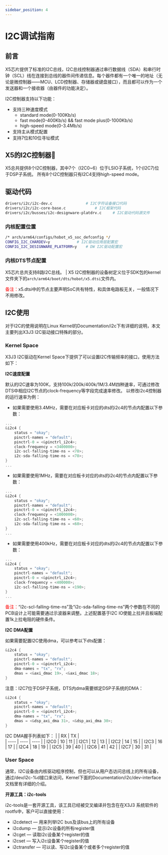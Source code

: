 ```yaml
---
sidebar_position: 4
---
```


# I2C调试指南

## 前言

X5芯片提供了标准的I2C总线，I2C总线控制器通过串行数据线（SDA）和串行时钟（SCL）线在连接到总线的器件间传递信息。每个器件都有一个唯一的地址（无论是微控制器——MCU、LCD控制器、存储器或键盘接口），而且都可以作为一个发送器和一个接收器（由器件的功能决定）。

I2C控制器支持以下功能：

- 支持三种速度模式
    - standard mode(0-100Kb/s)
    - fast mode(0-400Kb/s) && fast mode plus(0-1000Kb/s)
    - high-speed mode(0-3.4Mb/s)
- 支持主从模式配置
- 支持7位和10位寻址模式

## X5的I2C控制器

X5总共提供8个I2C控制器，其中7个（I2C0~6）位于LSIO子系统，1个(I2C7)位于DSP子系统。 所有8个I2C控制器只有I2C4支持high-speed mode。

## 驱动代码

```bash
drivers/i2c/i2c-dev.c 				# I2C字符设备接口代码
drivers/i2c/i2c-core-base.c 			# I2C框架代码
drivers/i2c/busses/i2c-designware-platdrv.c 	# I2C驱动代码源文件
```

### 内核配置位置

```bash
/* arch/arm64/configs/hobot_x5_soc_defconfig */
CONFIG_I2C_CHARDEV=y 			# I2C驱动应用层配置宏
CONFIG_I2C_DESIGNWARE_PLATFORM=y 	# DW I2C驱动配置宏
```

### 内核DTS节点配置

X5芯片总共支持8路I2C总线。 | X5 I2C控制器的设备树定义位于SDK包的kernel文件夹下的`arch/arm64/boot/dts/hobot/x5.dtsi`文件内。

<font color="red">备注：</font>x5.dtsi中的节点主要声明SoC共有特性，和具体电路板无关，一般情况下不用修改。

## I2C使用

对于I2C的使用说明在Linux Kernel的Documentation/i2c下有详细的说明，本文主要列出X3J3 I2C驱动接口特殊的部分。

### Kernel Space

X3J3 I2C驱动在Kernel Space下提供了可以设置I2C传输频率的接口，使用方法如下：

**I2C速度配置**

默认的I2C速率为100K，支持100k/200k/400k/1M/3.4M四种速率，可通过修改DTS中相应I2C节点的clock-frequency等字段完成速率修改。
以修改i2c4控制器的运行速率为例：

-   如果需要使用3.4MHz，需要在对应板卡对应的dts的i2c4的节点内配置以下参数：

```c
...
&i2c4 {
	status = "okay";
	pinctrl-names = "default";
	pinctrl-0 = <&pinctrl_i2c4>;
	clock-frequency = <3400000>;
	i2c-scl-falling-time-ns = <78>;
	i2c-sda-falling-time-ns = <78>;
}
...
```

-   如果需要使用1MHz，需要在对应板卡对应的dts的i2c4的节点内配置以下参数：

```c
...
&i2c4 {
	status = "okay";
	pinctrl-names = "default";
	pinctrl-0 = <&pinctrl_i2c4>;
	clock-frequency = <1000000>;
	i2c-scl-falling-time-ns = <60>;
	i2c-sda-falling-time-ns = <60>;
}
...
```

-   如果需要使用400kHz，需要在对应板卡对应的dts的i2c4的节点内配置以下参数：

```c
...
&i2c4 {
	status = "okay";
	pinctrl-names = "default";
	pinctrl-0 = <&pinctrl_i2c4>;
	clock-frequency = <400000>;
	i2c-scl-falling-time-ns = <190>;
}
...
```

<font color="red">备注：</font>“i2c-scl-falling-time-ns”及“i2c-sda-falling-time-ns”两个参数在不同的PCB设计上可能需要通过示波器来调整。上述配置基于I2C IO使能上拉并且板端配置1k上拉电阻的硬件条件。

**I2C DMA配置**

如果需要配置I2C使用dma，可以参考以下dts配置：

```c
&i2c4 {
 	status = "okay";
 	pinctrl-names = "default";
 	pinctrl-0 = <&pinctrl_i2c4>;
	dma-names = "tx", "rx";
	dmas = <&axi_dmac 19>, <&axi_dmac 18>;
}
```

注意：I2C7位于DSP子系统，DTS内dma需要绑定DSP子系统的DMA：

```c
&i2c4 {
 	status = "okay";
 	pinctrl-names = "default";
 	pinctrl-0 = <&pinctrl_i2c4>;
	dma-names = "tx", "rx";
	dmas = <&dsp_axi_dma 31>, <&dsp_axi_dma 30>;
}
```

I2C DMA握手列表如下：
 |    | RX | TX |  
 | ---- | ---- | ---- | 
 | I2C0 | 	10 | 	11 | 
 | I2C1 | 	12 | 	13 | 
 | I2C2 | 	14 | 	15 | 
 | I2C3 | 	16 | 	17 | 
 | I2C4 | 	18 | 	19 | 
 | I2C5 | 	39 | 	40 | 
 | I2C6 | 	41 | 	42 | 
 | I2C7 | 	30 | 	31 | 

 ### User Space
 通常，I2C设备由内核驱动程序控制，但也可以从用户态访问总线上的所有设备，通过/dev/i2c-%d接口来访问，Kernel下面的Documentation/i2c/dev-interface文档里有详细的介绍。

 **开源工具：i2c-tools**

 i2c-tools是一套开源工具，该工具已经被交叉编译并包含在在X3J3 系统软件的rootfs中，客户可以直接使用：

-   i2cdetect — 用来列举I2C bus及该bus上的所有设备
-   i2cdump — 显示i2c设备的所有register值
-   i2cget — 读取i2c设备某个register的值
-   i2cset — 写入i2c设备某个register的值
-   i2ctransfer — 可以读、写i2c设备某个或者多个register的值

